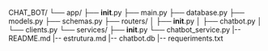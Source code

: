 CHAT_BOT/
└── app/
    ├── __init__.py
    ├── main.py
    ├── database.py
    ├── models.py
    ├── schemas.py
    ├── routers/
    │   ├── __init__.py
    │   ├── chatbot.py
    │   └── clients.py
    └── services/
        ├── __init__.py
        └── chatbot_service.py
|-- README.md
|-- estrutura.md
|-- chatbot.db
|-- requeriments.txt